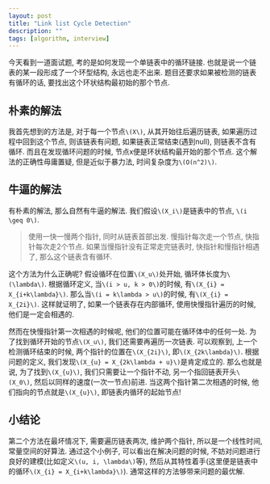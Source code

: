 ```yaml
---
layout: post
title: "Link list Cycle Detection"
description: ""
tags: [algorithm, interview]
---
```


今天看到一道面试题, 考的是如何发现一个单链表中的循环链接. 也就是说一个链表的某一段形成了一个环型结构, 永远也走不出来. 题目还要求如果被检测的链表有循环的话, 要找出这个环状结构最初始的那个节点.

## 朴素的解法 ##
我首先想到的方法是, 对于每一个节点`\(X\)`, 从其开始往后遍历链表, 如果遍历过程中回到这个节点, 则该链表有问题, 如果链表正常结束(遇到null), 则链表不含有循环. 而且在发现循环问题的时候, 节点x便是环状结构最开始的那个节点. 这个解法的正确性毋庸置疑, 但是近似于暴力法, 时间复杂度为`\(O(n^2)\)`.

## 牛逼的解法 ##
有朴素的解法, 那么自然有牛逼的解法. 我们假设`\(X_i\)`是链表中的节点, `\(i \geq 0\)`.

> 使用一快一慢两个指针, 同时从链表首部出发. 慢指针每次走一个节点, 快指针每次走2个节点. 如果当慢指针没有正常走完链表时, 快指针和慢指针相遇了, 那么这个链表含有循环.

这个方法为什么正确呢? 假设循环在位置`\(X_u\)`处开始, 循环体长度为`\(\lambda\)`. 根据循环定义, 当`\(i > u, k > 0\)`的时候, 有`\(X_{i} = X_{i+k\lambda}\)`. 那么当`\(i = k\lambda > u\)`的时候, 有`\(X_{i} = X_{2i}\)`. 这样就证明了, 如果一个链表存在内部循环, 使用快慢指针遍历的时候, 他们是一定会相遇的.

然而在快慢指针第一次相遇的时候呢, 他们的位置可能在循环体中的任何一处. 为了找到循环开始的节点`\(X_u\)`, 我们还需要再遍历一次链表. 可以观察到, 上一个检测循环结束的时候, 两个指针的位置在`\(X_{2i}\)`, 即`\(X_{2k\lambda}\)`. 根据问题的定义, 我们发现`\(X_{u} = X_{2k\lambda + u}\)`是肯定成立的. 那么也就是说, 为了找到`\(X_{u}\)`, 我们只需要让一个指针不动, 另一个指回链表开头`\(X_0\)`, 然后以同样的速度(一次一节点)前进. 当这两个指针第二次相遇的时候, 他们指向的节点就是`\(X_{u}\)`, 即链表内循环的起始节点!

## 小结论 ##
第二个方法在最坏情况下, 需要遍历链表两次, 维护两个指针, 所以是一个线性时间, 常量空间的好算法. 通过这个小例子, 可以看出在解决问题的时候, 不妨对问题进行良好的建模(比如定义`\(u, i, \lambda\)`等), 然后从其特性着手(这里便是链表中的循环`\(X_{i} = X_{i+k\lambda}\)`). 通常这样的方法够带来问题的最优解.

